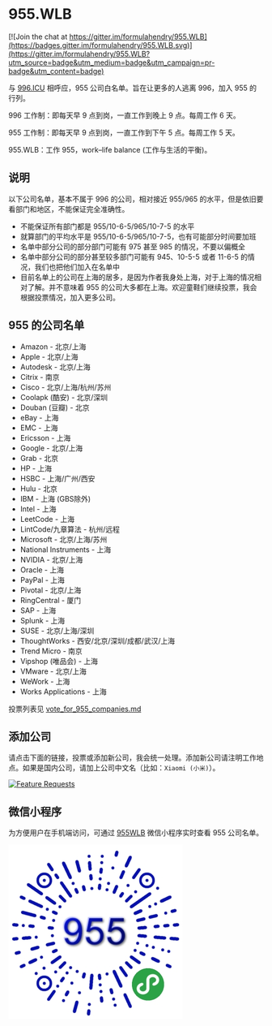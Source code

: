 # 955.WLB

[![Join the chat at https://gitter.im/formulahendry/955.WLB](https://badges.gitter.im/formulahendry/955.WLB.svg)](https://gitter.im/formulahendry/955.WLB?utm_source=badge&utm_medium=badge&utm_campaign=pr-badge&utm_content=badge)

与 [996.ICU](https://github.com/996icu/996.ICU) 相呼应，955 公司白名单。旨在让更多的人逃离 996，加入 955 的行列。

996 工作制：即每天早 9 点到岗，一直工作到晚上 9 点。每周工作 6 天。

955 工作制：即每天早 9 点到岗，一直工作到下午 5 点。每周工作 5 天。

955.WLB：工作 955，work–life balance (工作与生活的平衡)。

## 说明

以下公司名单，基本不属于 996 的公司，相对接近 955/965 的水平，但是依旧要看部门和地区，不能保证完全准确性。

* 不能保证所有部门都是 955/10-6-5/965/10-7-5 的水平
* 就算部门的平均水平是 955/10-6-5/965/10-7-5，也有可能部分时间要加班
* 名单中部分公司的部分部门可能有 975 甚至 985 的情况，不要以偏概全
* 名单中部分公司的部分甚至较多部门可能有 945、10-5-5 或者 11-6-5 的情况，我们也把他们加入在名单中
* 目前名单上的公司在上海的居多，是因为作者我身处上海，对于上海的情况相对了解。并不意味着 955 的公司大多都在上海。欢迎童鞋们继续投票，我会根据投票情况，加入更多公司。

## 955 的公司名单

* Amazon - 北京/上海
* Apple - 北京/上海
* Autodesk - 北京/上海
* Citrix - 南京
* Cisco - 北京/上海/杭州/苏州
* Coolapk (酷安) - 北京/深圳
* Douban (豆瓣) - 北京
* eBay - 上海
* EMC - 上海
* Ericsson - 上海
* Google - 北京/上海
* Grab - 北京
* HP - 上海
* HSBC - 上海/广州/西安
* Hulu - 北京
* IBM - 上海 (GBS除外)
* Intel - 上海
* LeetCode - 上海
* LintCode/九章算法 - 杭州/远程
* Microsoft - 北京/上海/苏州
* National Instruments - 上海
* NVIDIA - 北京/上海
* Oracle - 上海
* PayPal - 上海
* Pivotal - 北京/上海
* RingCentral - 厦门
* SAP - 上海
* Splunk - 上海
* SUSE - 北京/上海/深圳
* ThoughtWorks - 西安/北京/深圳/成都/武汉/上海
* Trend Micro - 南京
* Vipshop (唯品会) - 上海
* VMware - 北京/上海
* WeWork - 上海
* Works Applications - 上海

投票列表见 [vote_for_955_companies.md](./vote_for_955_companies.md)

## 添加公司

请点击下面的链接，投票或添加新公司，我会统一处理。添加新公司请注明工作地点。如果是国内公司，请加上公司中文名（比如：`Xiaomi (小米)`）。

[![Feature Requests](https://cloud.githubusercontent.com/assets/390379/10127973/045b3a96-6560-11e5-9b20-31a2032956b2.png)](http://feathub.com/formulahendry/955.WLB)

## 微信小程序

为方便用户在手机端访问，可通过 [955WLB](https://github.com/formulahendry/weapp-955-wlb) 微信小程序实时查看 955 公司名单。

![qr](./images/weapp-qr.jpg)
